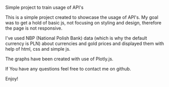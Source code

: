 Simple project to train usage of API's

This is a simple project created to showcase the usage of API's. My goal was to get a hold of basic js, not focusing on styling and design, therefore the page is not responsive.

I've used NBP (National Polish Bank) data (which is why the default currency is PLN) about currencies and gold prices and displayed them with help of html, css and simple js.

The graphs have been created with use of Plotly.js.

If You have any questions feel free to contact me on github.

Enjoy!
